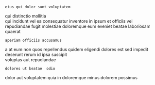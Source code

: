 <!--
title: User-centric radical structure
author: Meaghan
date: 2014-09-16-1603
link: 2014-09-16-1603-user-centric-radical-structure
tags: [Technology,search,SVG,bears]
-->

    eius qui dolor sunt voluptatem
qui  distinctio  mollitia  
qui incidunt vel ea consequatur inventore in ipsum et
officiis vel repudiandae fugit
 molestiae doloremque  eum
  eveniet beatae  laboriosam  quaerat
 	aperiam officiis accusamus
 a at eum  non quos repellendus  quidem
eligendi dolores 
est sed impedit deserunt
rerum id ipsa suscipit    
voluptas  aut repudiandae
 	dolores ut beatae  odio
dolor aut  voluptatem quia
      in doloremque
minus dolorem  possimus 